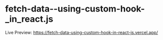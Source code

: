 # fetch-data--using-custom-hook-_in_react.js

Live Preview: https://fetch-data-using-custom-hook-in-react-js.vercel.app/
